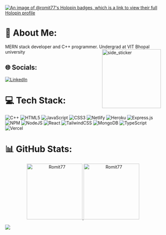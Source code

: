 [![An image of @romit77's Holopin badges, which is a link to view their full Holopin profile](https://holopin.me/romit77)](https://holopin.io/@romit77)



# 💫 About Me:
MERN stack developer and C++ programmer. Undergrad at VIT Bhopal university
<img align="right" width=190px height=190px alt="side_sticker" src="https://media.giphy.com/media/TEnXkcsHrP4YedChhA/giphy.gif" />

## 🌐 Socials:
[![LinkedIn](https://img.shields.io/badge/LinkedIn-%230077B5.svg?logo=linkedin&theme=taransparent)](https://www.linkedin.com/in/romit77/)

# 💻 Tech Stack:
![C++](https://img.shields.io/badge/c++-%2300599C.svg?style=for-the-badge&logo=c%2B%2B&logoColor=white) ![HTML5](https://img.shields.io/badge/html5-%23E34F26.svg?style=for-the-badge&logo=html5&logoColor=white) ![JavaScript](https://img.shields.io/badge/javascript-%23323330.svg?style=for-the-badge&logo=javascript&logoColor=%23F7DF1E) ![CSS3](https://img.shields.io/badge/css3-%231572B6.svg?style=for-the-badge&logo=css3&logoColor=white) ![Netlify](https://img.shields.io/badge/netlify-%23000000.svg?style=for-the-badge&logo=netlify&logoColor=#00C7B7) ![Heroku](https://img.shields.io/badge/heroku-%23430098.svg?style=for-the-badge&logo=heroku&logoColor=white) ![Express.js](https://img.shields.io/badge/express.js-%23404d59.svg?style=for-the-badge&logo=express&logoColor=%2361DAFB) ![NPM](https://img.shields.io/badge/NPM-%23000000.svg?style=for-the-badge&logo=npm&logoColor=white) ![NodeJS](https://img.shields.io/badge/node.js-6DA55F?style=for-the-badge&logo=node.js&logoColor=white) ![React](https://img.shields.io/badge/react-%2320232a.svg?style=for-the-badge&logo=react&logoColor=%2361DAFB) ![TailwindCSS](https://img.shields.io/badge/tailwindcss-%2338B2AC.svg?style=for-the-badge&logo=tailwind-css&logoColor=white) ![MongoDB](https://img.shields.io/badge/MongoDB-%234ea94b.svg?style=for-the-badge&logo=mongodb&logoColor=white) ![TypeScript](https://img.shields.io/badge/typescript-%23007ACC.svg?style=for-the-badge&logo=typescript&logoColor=white) ![Vercel](https://img.shields.io/badge/vercel-%23000000.svg?style=for-the-badge&logo=vercel&logoColor=white) 
# 📊 GitHub Stats:

<p align="center">
<a href="https://github.com/Romit77">
  <img height="180em"  src="https://github-readme-streak-stats.herokuapp.com/?user=romit77&theme=transparent&hide_border=false" alt="Romit77" />
  <img height="180em" src="https://github-readme-stats.vercel.app/api/top-langs/?username=Romit77&layout=donut&theme=transparent&private=true" alt="Romit77" />
</a>
</p>

[![](https://visitcount.itsvg.in/api?id=romit77&icon=2&color=6)](https://visitcount.itsvg.in)



<!-- Proudly created with GPRM ( https://gprm.itsvg.in ) -->


